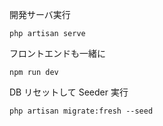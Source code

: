 開発サーバ実行

```
php artisan serve
```

フロントエンドも一緒に

```
npm run dev
```

DB リセットして Seeder 実行

```
php artisan migrate:fresh --seed
```
